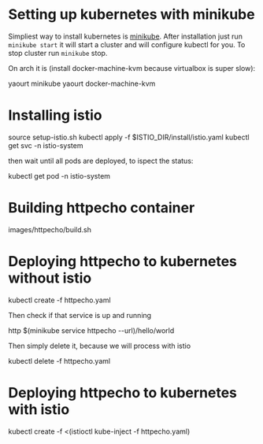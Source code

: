 # Setting up kubernetes with minikube

Simpliest way to install kubernetes is [minikube][]. After installation just
run `minikube start` it will start a cluster and will configure kubectl for
you. To stop cluster run `minikube` stop.

On arch it is (install docker-machine-kvm because virtualbox is super slow):

  yaourt minikube
  yaourt docker-machine-kvm

# Installing istio

  source setup-istio.sh
  kubectl apply -f $ISTIO_DIR/install/istio.yaml
  kubectl get svc -n istio-system

then wait until all pods are deployed, to ispect the status:

  kubectl get pod -n istio-system

# Building httpecho container

  images/httpecho/build.sh

# Deploying httpecho to kubernetes without istio

  kubectl create -f httpecho.yaml

Then check if that service is up and running

  http $(minikube service httpecho --url)/hello/world

Then simply delete it, because we will process with istio

  kubectl delete -f httpecho.yaml

# Deploying httpecho to kubernetes with istio

  kubectl create -f <(istioctl kube-inject -f httpecho.yaml)


[minikube]: https://github.com/kubernetes/minikube
